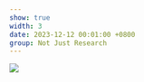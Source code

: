 ```yaml
---
show: true
width: 3
date: 2023-12-12 00:01:00 +0800
group: Not Just Research
---
```

<div>
<img src="{{ 'assets/images/etc/23.jpg' | relative_url }}" class="img-fluid rounded" >
</div>